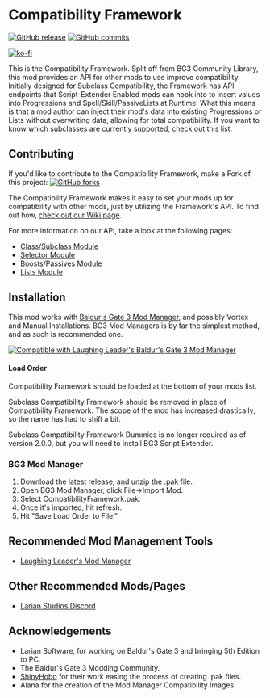 # Compatibility Framework
[![GitHub release](https://img.shields.io/github/v/tag/BG3-Community-Library-Team/BG3-Subclass-Compatibility-Framework?label=Latest%20Version)](https://GitHub.com/BG3-Community-Library-Team/BG3-Subclass-Compatibility-Framework/releases/) [![GitHub commits](https://img.shields.io/github/commits-since/BG3-Community-Library-Team/BG3-Subclass-Compatibility-Framework/2.4.0/main)](https://GitHub.com/BG3-Community-Library-Team/BG3-Subclass-Compatibility-Framework/commit/)

[![ko-fi](https://ko-fi.com/img/githubbutton_sm.svg)](https://ko-fi.com/O5O8PG8RF)


This is the Compatibility Framework. Split off from BG3 Community Library, this mod provides an API for other mods to use improve compatibility. Initially designed for Subclass Compatibility, the Framework has API endpoints that Script-Extender Enabled mods can hook into to insert values into Progressions and Spell/Skill/PassiveLists at Runtime. What this means is that a mod author can inject their mod's data into existing Progressions or Lists without overwriting data, allowing for total compatibility. If you want to know which subclasses are currently supported, [check out this list](https://github.com/BG3-Community-Library-Team/BG3-Subclass-Compatibility-Framework/wiki/Supported-Mods).

## Contributing
If you'd like to contribute to the Compatibility Framework, make a Fork of this project: [![GitHub forks](https://img.shields.io/github/forks/BG3-Community-Library-Team/BG3-Subclass-Compatibility-Framework)](https://GitHub.com/BG3-Community-Library-Team/BG3-Subclass-Compatibility-Framework/network/)

The Compatibility Framework makes it easy to set your mods up for compatibility with other mods, just by utilizing the Framework's API. To find out how, [check out our Wiki page](https://github.com/BG3-Community-Library-Team/BG3-Subclass-Compatibility-Framework/wiki/Adding-a-Subclass-to-the-Compatibility-Framework).

For more information on our API, take a look at the following pages:
- [Class/Subclass Module](https://github.com/BG3-Community-Library-Team/BG3-Subclass-Compatibility-Framework/wiki/_Class-Module)
- [Selector Module](https://github.com/BG3-Community-Library-Team/BG3-Subclass-Compatibility-Framework/wiki/_Selector-API)
- [Boosts/Passives Module](https://github.com/BG3-Community-Library-Team/BG3-Subclass-Compatibility-Framework/wiki/_Boosts-and-Passives)
- [Lists Module](https://github.com/BG3-Community-Library-Team/BG3-Subclass-Compatibility-Framework/wiki/_Lists-API)

## Installation
This mod works with [Baldur's Gate 3 Mod Manager](https://github.com/LaughingLeader/BG3ModManager), and possibly Vortex and Manual
Installations. BG3 Mod Managers is by far the simplest method, and as such is recommended one.

[![Compatible with Laughing Leader's Baldur's Gate 3 Mod Manager](https://i.imgur.com/qtdx2Yq.png)](https://github.com/LaughingLeader/BG3ModManager)

#### Load Order

Compatibility Framework should be loaded at the bottom of your mods list. 

Subclass Compatibility Framework should be removed in place of Compatibility Framework. The scope of the mod has increased drastically, so the name has had to shift a bit.

Subclass Compatibility Framework Dummies is no longer required as of version 2.0.0, but you will need to install BG3 Script Extender.

### BG3 Mod Manager
1. Download the latest release, and unzip the .pak file.
2. Open BG3 Mod Manager, click File->Import Mod.
3. Select CompatibilityFramework.pak.
4. Once it's imported, hit refresh.
5. Hit "Save Load Order to File."

## Recommended Mod Management Tools
- [Laughing Leader's Mod Manager](https://github.com/LaughingLeader/BG3ModManager)

## Other Recommended Mods/Pages
- [Larian Studios Discord](https://discord.com/invite/larianstudios)

## Acknowledgements
- Larian Software, for working on Baldur's Gate 3 and bringing 5th Edition to PC.
- The Baldur's Gate 3 Modding Community.
- [ShinyHobo](https://github.com/ShinyHobo) for their work easing the process of creating .pak files.
- Alana for the creation of the Mod Manager Compatibility Images.
